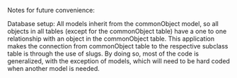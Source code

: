 Notes for future convenience:

Database setup:
All models inherit from the commonObject model, so all objects in all tables (except for the commonObject table) have a one to one relationship with an object in the commonObject table. 
This application makes the connection from commonObject table to the respective subclass table 
is through the use of slugs. By doing so, most of the code is generalized, with the exception of models, which will need to be hard coded when another model is needed. 